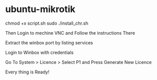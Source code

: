 # ubuntu-mikrotik
chmod +x script.sh
sudo ./install_chr.sh

Then Login to mechine VNC and Follow the instructions There

Extract the winbox port by listing services 

Login to Winbox with credentials

Go To System > Licence > Select P1 and Press Generate New Licence 

Every thing is Ready!
